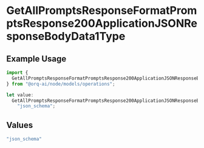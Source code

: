 # GetAllPromptsResponseFormatPromptsResponse200ApplicationJSONResponseBodyData1Type

## Example Usage

```typescript
import {
  GetAllPromptsResponseFormatPromptsResponse200ApplicationJSONResponseBodyData1Type,
} from "@orq-ai/node/models/operations";

let value:
  GetAllPromptsResponseFormatPromptsResponse200ApplicationJSONResponseBodyData1Type =
    "json_schema";
```

## Values

```typescript
"json_schema"
```